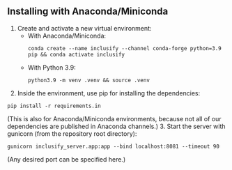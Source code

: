 ## Installing with Anaconda/Miniconda

1. Create and activate a new virtual environment: 
    - With Anaconda/Miniconda: 
      ```
      conda create --name inclusify --channel conda-forge python=3.9 pip && conda activate inclusify
      ```
    - With Python 3.9: 
      ```
      python3.9 -m venv .venv && source .venv
      ```
2. Inside the environment, use pip for installing the dependencies: 
  ```
  pip install -r requirements.in
  ```
  (This is also for Anaconda/Miniconda environments, because not all of our dependencies are published in Anaconda channels.)
3. Start the server with gunicorn (from the repository root directory): 
  ```
  gunicorn inclusify_server.app:app --bind localhost:8081 --timeout 90
  ``` 
  (Any desired port can be specified here.)
